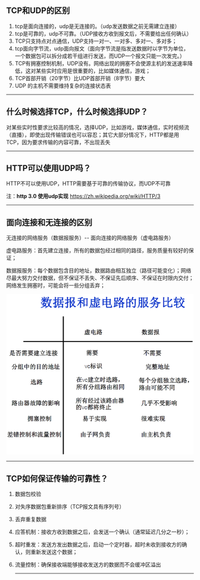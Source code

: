 ## TCP和UDP的区别

1. tcp是面向连接的，udp是无连接的。（udp发送数据之前无需建立连接）
2. tcp是可靠的，udp不可靠。（UDP接收方收到报文后，不需要给出任何确认）
3. TCP只支持点对点通信，UDP支持一对一、一对多、多对一、多对多；
4. tcp面向字节流，udp面向报文（面向字节流是指发送数据时以字节为单位，一个数据包可以拆分成若干组进行发送，而UDP一个报文只能一次发完。）
5. TCP有拥塞控制机制，UDP没有。网络出现的拥塞不会使源主机的发送速率降低，这对某些实时应用是很重要的，比如媒体通信，游戏；
6. TCP首部开销（20字节）比UDP首部开销（8字节）要大
7. UDP 的主机不需要维持复杂的连接状态表

------

## 什么时候选择TCP，什么时候选择UDP？

对某些实时性要求比较高的情况，选择UDP，比如游戏，媒体通信，实时视频流（直播），即使出现传输错误也可以容忍；其它大部分情况下，HTTP都是用TCP，因为要求传输的内容可靠，不出现丢失

------

## HTTP可以使用UDP吗？

HTTP不可以使用UDP，HTTP需要基于可靠的传输协议，而UDP不可靠

注：**http 3.0 使用udp实现** https://zh.wikipedia.org/wiki/HTTP/3

------

## 面向连接和无连接的区别

无连接的网络服务（数据报服务）-- 面向连接的网络服务（虚电路服务）

虚电路服务：首先建立连接，所有的数据包经过相同的路径，服务质量有较好的保证；

数据报服务：每个数据包含目的地址，数据路由相互独立（路径可能变化）；网络尽最大努力交付数据，但不保证不丢失、不保证先后顺序、不保证在时限内交付；网络发生拥塞时，可能会将一些分组丢弃；

![virtual circuit](./images/20191201081919108_30577.png)

------

## TCP如何保证传输的可靠性？

1. 数据包校验

2. 对失序数据包重新排序（TCP报文具有序列号） 

3. 丢弃重复数据

4. 应答机制：接收方收到数据之后，会发送一个确认（通常延迟几分之一秒）；

5. 超时重发：发送方发出数据之后，启动一个定时器，超时未收到接收方的确认，则重新发送这个数据；

6. 流量控制：确保接收端能够接收发送方的数据而不会缓冲区溢出

   ------

   